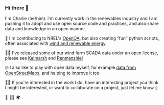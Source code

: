 ### Hi there 👋

I'm Charlie (he/him). I'm currently work in the renewables industry and I am pushing it to adopt and use open source code and practices, and also share data and knowledge in an open manner.

🔭 I'm contributing to NREL's [OpenOA](https://github.com/NREL/OpenOA), but also creating "fun" python scripts, often associated with [wind and renewable energy](https://charlie9578.github.io/gallery/UK-WindAndSolar.html).

🧑‍🚀 I've released some of our wind farm SCADA data under an open license, please see [Kelmarsh](https://doi.org/10.5281/zenodo.5841833) and [Penmanshiel](https://doi.org/10.5281/zenodo.5946807)

🤓 I also like to play with open data myself, for example [data from OpenStreetMaps](https://charlie9578.github.io/gallery.html), and helping to improve it too

👯‍♂️ If you're interested in the work I do, have an interesting project you think I might be interested, or want to collaborate on a project, just let me know :)

👬 🏳️‍🌈 🌍

<!--
**charlie9578/charlie9578** is a ✨ _special_ ✨ repository because its `README.md` (this file) appears on your GitHub profile.

Here are some ideas to get you started:

- 🔭 I’m currently working on ...
- 🌱 I’m currently learning ...
- 👯 I’m looking to collaborate on ...
- 🤔 I’m looking for help with ...
- 💬 Ask me about ...
- 📫 How to reach me: ...
- 😄 Pronouns: ...
- ⚡ Fun fact: ...
-->
